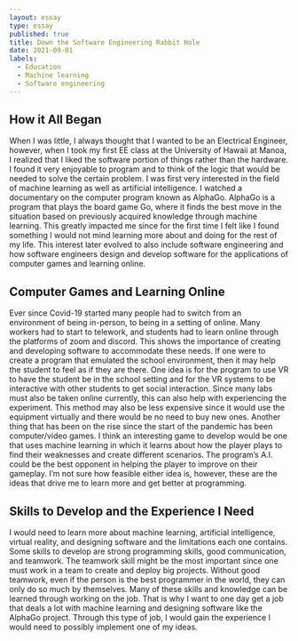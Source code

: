 ```yaml
---
layout: essay
type: essay
published: true
title: Down the Software Engineering Rabbit Hole
date: 2021-09-01
labels:
  - Education
  - Machine learning
  - Software engineering
---
```


## **How it All Began**

When I was little, I always thought that I wanted to be an Electrical Engineer, however, when I took my first EE class at the University of Hawaii at Manoa, I realized that I liked the software portion of things rather than the hardware. I found it very enjoyable to program and to think of the logic that would be needed to solve the certain problem. I was first very interested in the field of machine learning as well as artificial intelligence. I watched a documentary on the computer program known as AlphaGo. AlphaGo is a program that plays the board game Go, where it finds the best move in the situation based on previously acquired knowledge through machine learning. This greatly impacted me since for the first time I felt like I found something I would not mind learning more about and doing for the rest of my life. This interest later evolved to also include software engineering and how software engineers design and develop software for the applications of computer games and learning online.

## **Computer Games and Learning Online**

Ever since Covid-19 started many people had to switch from an environment of being in-person, to being in a setting of online. Many workers had to start to telework, and students had to learn online through the platforms of zoom and discord. This shows the importance of creating and developing software to accommodate these needs. If one were to create a program that emulated the school environment, then it may help the student to feel as if they are there. One idea is for the program to use VR to have the student be in the school setting and for the VR systems to be interactive with other students to get social interaction.  Since many labs must also be taken online currently, this can also help with experiencing the experiment. This method may also be less expensive since it would use the equipment virtually and there would be no need to buy new ones. Another thing that has been on the rise since the start of the pandemic has been computer/video games. I think an interesting game to develop would be one that uses machine learning in which it learns about how the player plays to find their weaknesses and create different scenarios. The program’s A.I. could be the best opponent in helping the player to improve on their gameplay. I’m not sure how feasible either idea is, however, these are the ideas that drive me to learn more and get better at programming.

## **Skills to Develop and the Experience I Need**

I would need to learn more about machine learning, artificial intelligence, virtual reality, and designing software and the limitations each one contains. Some skills to develop are strong programming skills, good communication, and teamwork. The teamwork skill might be the most important since one must work in a team to create and deploy big projects. Without good teamwork, even if the person is the best programmer in the world, they can only do so much by themselves. Many of these skills and knowledge can be learned through working on the job. That is why I want to one day get a job that deals a lot with machine learning and designing software like the AlphaGo project. Through this type of job, I would gain the experience I would need to possibly implement one of my ideas. 

